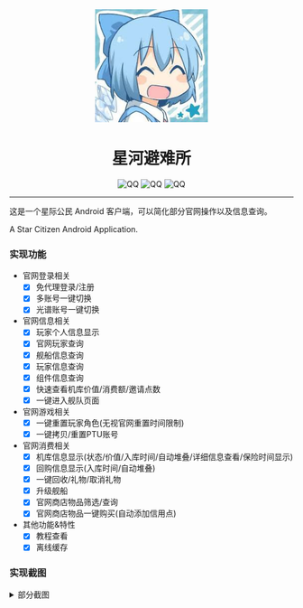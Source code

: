 <div align=center>
  <img width=200 src="doc/image/cirno_avatar.jpeg"  alt="小九头像"/>
  <h1 align="center">星河避难所</h1> 
</div>
<div align=center>
  <img src="https://img.shields.io/badge/chat-QQ-blue" alt="QQ" >
<img src="https://img.shields.io/badge/Android-8.0+-yellow" alt="QQ" >
<img src="https://img.shields.io/badge/StarCitizen-3.16-green" alt="QQ" >
</div>

---

这是一个星际公民 Android 客户端，可以简化部分官网操作以及信息查询。

A Star Citizen Android Application.

### 实现功能

+ 官网登录相关
  + [x] 免代理登录/注册
  + [x] 多账号一键切换
  + [x] 光谱账号一键切换
+ 官网信息相关
  + [x] 玩家个人信息显示
  + [x] 官网玩家查询
  + [x] 舰船信息查询
  + [x] 玩家信息查询
  + [x] 组件信息查询
  + [x] 快速查看机库价值/消费额/邀请点数
  + [x] 一键进入舰队页面
+ 官网游戏相关
  + [x] 一键重置玩家角色(无视官网重置时间限制)
  + [x] 一键拷贝/重置PTU账号
+ 官网消费相关
  + [x] 机库信息显示(状态/价值/入库时间/自动堆叠/详细信息查看/保险时间显示)
  + [x] 回购信息显示(入库时间/自动堆叠)
  + [x] 一键回收/礼物/取消礼物
  + [x] 升级舰船
  + [x] 官网商店物品筛选/查询
  + [x] 官网商店物品一键购买(自动添加信用点)
+ 其他功能&特性
  + [x] 教程查看
  + [x] 离线缓存

### 实现截图

<details>
<summary>部分截图</summary>

![](doc/image/main_page.jpg)
![](doc/image/reset_character.jpg)
![](doc/image/spectrum_view.jpg)
![](doc/image/personal_drawer_box.jpg)
![](doc/image/hanger_view.jpg)
![](doc/image/hanger_detail.jpg)
![](doc/image/buyback_view.jpg)
![](doc/image/reclaim_page.jpg)
![](doc/image/send_gift.jpg)
![](doc/image/shop_view.jpg)
![](doc/image/shop_detail.jpg)


</details>
